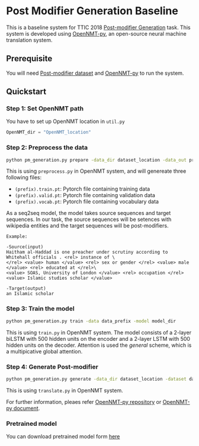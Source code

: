 # Post Modifier Generation Baseline

This is a baseline system for TTIC 2018 [Post-modifier Generation](https://sites.google.com/view/tticlanggen-2018/hackathon/post-modifier-generation) task.
This system is developed using [OpenNMT-py](https://github.com/OpenNMT/OpenNMT-py), an open-source neural machine translation system.

## Prerequisite

You will need [Post-modifier dataset](https://github.com/StonyBrookNLP/PostModifier) and [OpenNMT-py](https://github.com/OpenNMT/OpenNMT-py) to run the system.

## Quickstart

### Step 1: Set OpenNMT path

You have to set up OpenNMT location in `util.py`
```python
OpenNMT_dir = "OpenNMT_location"
```

### Step 2: Preprocess the data

```bash
python pm_generation.py prepare -data_dir dataset_location -data_out prepared_data_location_and_prefix
```

This is using `preprocess.py` in OpenNMT system, and will genereate three following files:

* `(prefix).train.pt`: Pytorch file containing training data
* `(prefix).valid.pt`: Pytorch file containing validation data
* `(prefix).vocab.pt`: Pytorch file containing vocabulary data

As a seq2seq model, the model takes source sequences and target sequences. In our task, the source sequences will be setences with wikipedia entities and the target sequences will be post-modifiers.

```
Example:

-Source(input)
Haitham al-Haddad is one preacher under scrutiny according to Whitehall officials . <rel> instance of \
</rel> <value> human </value> <rel> sex or gender </rel> <value> male </value> <rel> educated at </rel>\ 
<value> SOAS, University of London </value> <rel> occupation </rel> <value> Islamic studies scholar </value>

-Target(output)
an Islamic scholar
```

### Step 3: Train the model

```bash
python pm_generation.py train -data data_prefix -model model_dir
```

This is using `train.py` in OpenNMT system. The model consists of a 2-layer biLSTM with 500 hidden units on the encoder and a 2-layer LSTM with 500 hidden units on the decoder.
Attention is used the *general* scheme, which is a multipicative global attention. 

### Step 4: Generate Post-modifier
```bash
python pm_generation.py generate -data_dir dataset_location -dataset dataset_prefix  -model model_dir -out output_file
```

This is using `translate.py` in OpenNMT system.

For further information, pleaes refer [OpenNMT-py repository](https://github.com/OpenNMT/OpenNMT-py#quickstart) or [OpenNMT-py document](http://opennmt.net/OpenNMT-py).

### Pretrained model

You can download pretrained model form [here](https://drive.google.com/file/d/1FvbA7L9T2CfhaRWv1_9hCDsKW8Jq_1ci/view?usp=sharing)
